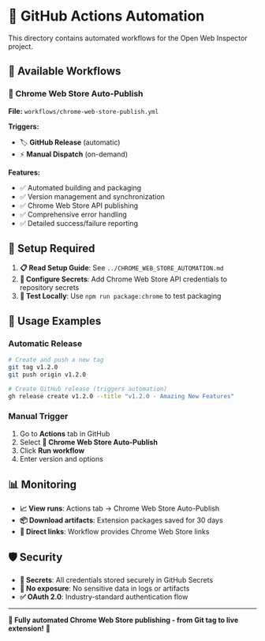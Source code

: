 # 🚀 GitHub Actions Automation

This directory contains automated workflows for the Open Web Inspector project.

## 🎯 Available Workflows

### **🏪 Chrome Web Store Auto-Publish**

**File:** `workflows/chrome-web-store-publish.yml`

**Triggers:**

- 🏷️ **GitHub Release** (automatic)
- ⚡ **Manual Dispatch** (on-demand)

**Features:**

- ✅ Automated building and packaging
- ✅ Version management and synchronization
- ✅ Chrome Web Store API publishing
- ✅ Comprehensive error handling
- ✅ Detailed success/failure reporting

## 🔧 Setup Required

1. **📋 Read Setup Guide**: See `../CHROME_WEB_STORE_AUTOMATION.md`
2. **🔑 Configure Secrets**: Add Chrome Web Store API credentials to repository
   secrets
3. **🎯 Test Locally**: Use `npm run package:chrome` to test packaging

## 🚀 Usage Examples

### **Automatic Release**

```bash
# Create and push a new tag
git tag v1.2.0
git push origin v1.2.0

# Create GitHub release (triggers automation)
gh release create v1.2.0 --title "v1.2.0 - Amazing New Features"
```

### **Manual Trigger**

1. Go to **Actions** tab in GitHub
2. Select **🚀 Chrome Web Store Auto-Publish**
3. Click **Run workflow**
4. Enter version and options

## 📊 Monitoring

- **📈 View runs**: Actions tab → Chrome Web Store Auto-Publish
- **📦 Download artifacts**: Extension packages saved for 30 days
- **🔗 Direct links**: Workflow provides Chrome Web Store links

## 🛡️ Security

- **🔐 Secrets**: All credentials stored securely in GitHub Secrets
- **🚫 No exposure**: No sensitive data in logs or artifacts
- **✅ OAuth 2.0**: Industry-standard authentication flow

---

**🎉 Fully automated Chrome Web Store publishing - from Git tag to live
extension!** 🚀
